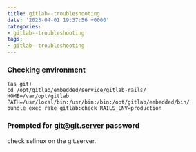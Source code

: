 ```yaml
---
title: gitlab--troubleshooting
date: '2023-04-01 19:37:56 +0000'
categories:
- gitlab--troubleshooting
tags:
- gitlab--troubleshooting
---
```



### Checking environment

    (as git)
    cd /opt/gitlab/embedded/service/gitlab-rails/
    HOME=/var/opt/gitlab
    PATH=/usr/local/bin:/usr/bin:/bin:/opt/gitlab/embedded/bin/
    bundle exec rake gitlab:check RAILS_ENV=production

### Prompted for git@git.server password

check selinux on the git.server.